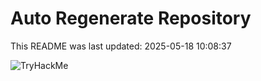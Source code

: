 # Auto Regenerate Repository

This README was last updated: 2025-05-18 10:08:37

 ![TryHackMe](https://tryhackme.com/badge/533634)